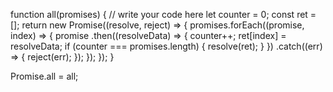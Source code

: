 function all(promises) {
  // write your code here
  let counter = 0;
  const ret = [];
  return new Promise((resolve, reject) => {
    promises.forEach((promise, index) => {
      promise
        .then((resolveData) => {
          counter++;
          ret[index] = resolveData;
          if (counter === promises.length) {
            resolve(ret);
          }
        })
        .catch((err) => {
          reject(err);
        });
    });
  });
}

Promise.all = all;
